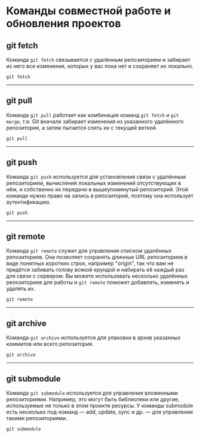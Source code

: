 # Команды совместной работе и обновления проектов

## git fetch
Команда ```git fetch``` связывается с удалённым репозиторием и забирает из него все изменения, которых у вас пока нет и сохраняет их локально.

```
git fetch
```

---

## git pull
Команда ```git pull``` работает как комбинация команд ```git fetch``` и ```git merge```, т.е. Git вначале забирает изменения из указанного удалённого репозитория, а затем пытается слить их с текущей веткой.

```
git pull
```

---

## git push
Команда ```git push``` используется для установления связи с удалённым репозиторием, вычисления локальных изменений отсутствующих в нём, и собственно их передачи в вышеупомянутый репозиторий. Этой команде нужно право на запись в репозиторий, поэтому она использует аутентификацию.

```
git push
```

---

## git remote
Команда ```git remote``` служит для управления списком удалённых репозиториев. Она позволяет сохранять длинные URL репозиториев в виде понятных коротких строк, например "origin", так что вам не придётся забивать голову всякой ерундой и набирать её каждый раз для связи с сервером. Вы можете использовать несколько удалённых репозиториев для работы и ```git remote``` поможет добавлять, изменять и удалять их.

```
git remote
```

---

## git archive
Команда ```git archive``` используется для упаковки в архив указанных коммитов или всего репозитория.

```
git archive
```

---

## git submodule
Команда ```git submodule``` используется для управления вложенными репозиториями. Например, это могут быть библиотеки или другие, используемые не только в этом проекте ресурсы. У команды submodule есть несколько под-команд — add, update, sync и др. — для управления такими репозиториями.

```
git submodule
```